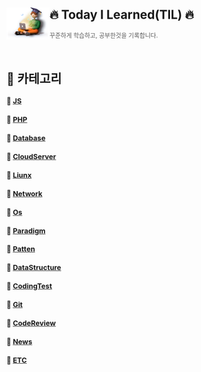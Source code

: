 # 🔥 Today I Learned(TIL) 🔥 <img src="./logo.png" align=left width="100" alt="TIL Logo" />

> 꾸준하게 학습하고, 공부한것을 기록합니다.  

<br/>

# 📂 카테고리

### 📝 [JS](./study/JS/js.md)

### 📝 [PHP](./study/PHP/php.md)

### 📝 [Database](./study/Database/database.md)

### 📝 [CloudServer](./study/CloudServer/cloudserver.md)

### 📝 [Liunx](./study/Liunx/liunx.md)

### 📝 [Network](./study/Network/network.md)

### 📝 [Os](./study/Os/os.md)

### 📝 [Paradigm](./study/Paradigm/paradigm.md)

### 📝 [Patten](./study/Pattern/patten.md)

### 📝 [DataStructure](/study/DataStructure/datastructure.md)

### 📝 [CodingTest](./study/CodingTest/codingtest.md)

### 📝 [Git](./study/Git/)

### 📝 [CodeReview](./study/Codereview/codereview.md)

### 📝 [News](./study/News/news.md)

### 📝 [ETC](./study/ETC/etc.md)
